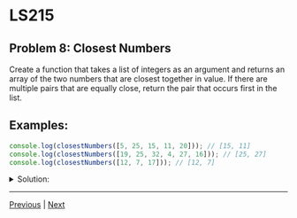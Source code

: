 # LS215
## Problem 8: Closest Numbers

Create a function that takes a list of integers as an argument and returns an array of the two numbers that are closest together in value. If there are multiple pairs that are equally close, return the pair that occurs first in the list.

## Examples:

```javascript
console.log(closestNumbers([5, 25, 15, 11, 20])); // [15, 11]
console.log(closestNumbers([19, 25, 32, 4, 27, 16])); // [25, 27]
console.log(closestNumbers([12, 7, 17])); // [12, 7]
```

<details>
<summary>Solution:</summary>

```javascript
function closestNumbers(arr) {
  if (arr.length < 2) {
    return [];
  }

  let closestPair = [];
  let minDifference = Infinity;

  for (let i = 0; i < arr.length; i++) {
    for (let j = i + 1; j < arr.length; j++) {
      let difference = Math.abs(arr[i] - arr[j]);
      if (difference < minDifference) {
        minDifference = difference;
        closestPair = [arr[i], arr[j]];
      }
    }
  }

  return closestPair;
}
```

</details>

---

[Previous](07.md) | [Next](09.md)